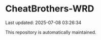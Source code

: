 # CheatBrothers-WRD

Last updated: 2025-07-08 03:26:34

This repository is automatically maintained.
